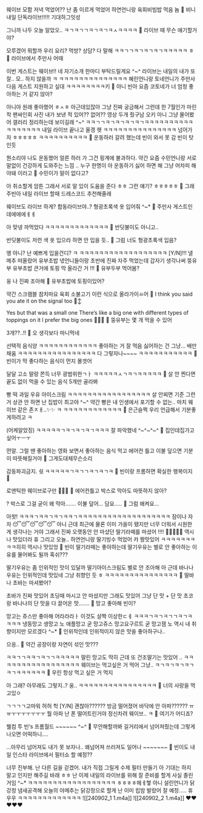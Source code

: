 웨이브
모함
저녁 먹었어??
난 좀 이르게 먹었어
하연언니랑 육회비빔밥 먹음
뇸
🫧 비니 내일 단독라이브!!!!! 기대하그잇성

그니까
나두 오늘 알았오..
ㅋㄱㅋㄱㄱㅋㄱㅋㄱㅋㅅㅋㅋㅋㅋ
🫧 라이브 때 무슨 얘기할거야?

모루겠어
뭐할까 우리
요리? 먹방? 상담? 다 말해
ㅋㅋㄱㄱㅋㄱㅋㄱㅋㄱㅋㅋㅋㅋㅋ
ㅎ
🫧 라이브에서 주만사 어때

이번 게스트는
웨이브!!
네 자기소개 한마디 부탁드릴게요 ^~^
라이브는
내일의 내가 또
잘.. 모.. 하지 않을까 ㅋ
ㅋㅋㅋㅋㅋㅋㅋㅋㅋㅋㅋㅋㅋㅋ
혜린언니랑 토네언니가
주만사 다음 게스트
지원하고 싶대
ㅋㅋㅋㅋㅋㅋㅋㅋ키
🫧 아니 빈아 요즘 코토네가 너 엄청 좋아하는 거 같지 않아?

아니야
원래 좋아했어 ㅎㅅㅎ
아근데있잖아
그냥 진짜 궁금해서 그런데
한 7월인가
마린착 팬싸인회
사진 내가 보낸 적 있어??
없어??
영상
두개 줬구남
오키
아니 그냥 물어봤어
갤러리 정리하는데 보이길래
^~^
ㅋㅋㄱㄱㅋㄱㅋㄱㅋㄱㅋㄱㅋㅋㅋㅋㅋㅋㅋㅋㅋㅋㅋㅋㅋㅋㅋㅋㅋ
내일 라이브 끝나고 올겡
헷
ㅋㅋㅋㅋㅋㅋㅋㅋㅋㅋㅋㅋㅋㅋㅋ
넘어가자 ㅎㅎㅎㅎㅎ
ㅋㅋㅋㅋㅋㅋㅋㅋㅋㅋ
🫧 운동하러 갈려 했는데 빈이 와서 못 감 빈이 탓인듯

뭔소리야
나도 운동했어
얼른 하러 가
그건 핑계에 불과하다.
약간 요즘
수민언니랑
서로 말없이 건강하게 도와주는 느낌
..
누구 한명이
아 운동하기 싫어
하면
해 그냥 어차피 해야돼
이러고
🫧 수민이가 말이 없다고?

아
취소할게
암튼 그래서 서로 말 있이 도움을 준다 ㅎㅎ
그런 얘기? ㅎㅎㅎㅎㅎ
🫧 그래 주빈아 내일 라이브 할때 드레스코드 추천해줄래

웨이브도 라이브 하게?
합동라이브야..?
형광초록색 옷 입어줘
^~*
🫧 주만사 게스트인데에에에ㅔㅔ

아 맞넹
까먹었다
ㅋㅋㅋㅋㅋㅋㅋㅋㅋㅋㅋㅋㅋ
🫧 반딧불이도 아니고..

반딧불이도 저런 색 옷 입으라 하면 안 입을 듯..
🫧 그럼 너도 형광초록색 입음?

엥 아니?
난 예쁘게 입을건디?
ㅋ
ㅋㅋㅋㅋㅋㅋㅋㅋㅋㅋㅋㅋㅋㅋㅋㅋㅋㅋ
[Y/N]!!!
낼메추
떠올랐어
유부초밥
넧언니들이랑
초반에 진짜 자주 먹었는데
갑자기 생각나써
뚱유부
유부초밥 큰거에
토핑 막 올라간 거
!!!
🫧 유부두부 먹어봄?

웅 나 진짜 조아해
🫧 유부초밥에 토핑이있어?

약간 스크램블 참치마요 육회 소불고기
이런 식으로 올라가이ㅛ어
🫧 I think you said you ate it on the signal too 🙂‍↕️

Yes but that was a small one
There’s like a big one with different types of toppings on it
I prefer the big ones 👻👻👻
🫧 뚱유부는 몇 개 먹을 수 있어

3개??..!!
🫧 오 생각보다 마니먹네

선택적 음식양
ㅋㅋㅋㅋㅋㅋㅋㅋㅋㅋㅋㅋ
좋아하는 거 잘 먹음
싫어하는 건 그냥… 배만 채움
ㅋㅋㅋㅋㅋㅋㅋㅋㅋㅋㅋㅋㅋㅋㅋㅋ
다 그렇자나~~~~
ㅋㅋㅋㅋㅋㅋㅋㅋㅋㅋㅋ
🫧 빈이가 막 좋다하는 음식이 먼지 몰겟어

달달 고소 말랑 쫀득
너무 광범위한ㄱㅏ
ㅋㅋㅋㅋㅋㅅㄱㅋㄱㅋㅋㅋㅋㅋ
🫧 살 안 찐다면 끝도 없이 먹을 수 있는 음식 5개만 골라봐

빵 떡 과일 우유 아이스크림
ㅋㅋㅋㅋㅋㅋㅋㅋㅋㅋㅋㅋㅋㅋㅋㅋㅋ
살 안찌면 기준
그런 거 상관 안 하면 난 집밥이 최고야
^~^
약간
빵은
내 인생에서
포기할 수 없는..
마치 웨이브 같은 존ㅈㅐ..✨✨
ㅋ
ㅋㅋㅋㅋㅋㅋㅋㅋㅋㅋㅋㅋ
🫧 은근슬쩍 우리 언급해서 기분좋게하려고 ㅋ

(어케알았징)
ㅋㅋㅋㅋㅋㄱㅋㄱㅋㄱㅋㄱㅋㅋㅋ
잘 파악했네 ^~^~^~^
🫧 집인데집가고싶어ㅜㅡㅜ

먼알.
그럴 땐
좋아하는 영화 보면서
좋아하는 음식 먹고
에어컨 틀고 이불 덮으면
기분이 따뜻해질거야
🫧 그게도대체무슨소리

감동파괴금지.
쉿
ㅋㅋㅋㅋㅋㄱㅋㄱㄱㅋㄱㅋㄱㅋ
🫧 빈이랑 프롬하면 확실한 행복이지 🤍

로맨틱한 웨이브로구만
🤩🤍🤍
🫧 에어컨틀고 박스로 막아도 따뜻하지 않아?

?
박스로 그걸 굳이 왜 막아…….
이불 덮어…
담요…..
🫧 그럼 왜켜요...

아핫!
ㅋㅋㅋㄱㅋㅋㄱㅋㄱㅋㅋㄱㅋㅋㅋㅋㅋㅋㅋㅋㅋㅋㅋㅋㅋㅋㅋㅋㅋㅋㅋ
잠이나 자자
😴😴😴😴😴
아니 근데
최근에
물론 이미 가을이 됐지만
너무 더워서
시원한 게 생각나는 거야
그래서 진짜 오랫동안 안 마샸던 딸기라떼를
마셨어
!!!!
🍓🥛😚😚😚
역시나 맛있더라
휴
그리고 오늘..
하연언니랑 딸기빙수 먹었어
캬
짱맛있어
ㅋㅋㅋㅋㅋㅋㅋㅋㅋ히히
역시나 맛있엉
🫧 빈이 딸기라떼는 좋아하는데 딸기우유는 별로 안 좋아하는 이유를 물어봐도 될까 혹쉬???

딸기우유는
좀 인위적인 맛이
있달까
딸기아이스크림도 별로 안 조아해
아 근데 바나나우유는 인위적인데 맛있네
그냥 취향인 듯 ㅎ
ㅋㅋㅋㅋㅋㅋㅋㅋㅋㅋㅋㅋㅋㅋㅋ
🫧 딸바나 초바는 마셔봤어?

초바가
진짜 맛있어
초딩때 마시고 안 마셨지만
그래도 맛있어
그냥
단 맛 + 단 맛
초코랑 바나나의 단 맛을
다 끌어온 맛…….
🫧 망고 좋아해 빈이?

망고는
쥬스만 좋아해
어라라라ㅏ
이것도 살짝 이상한ㄷㅔ
ㅋㅋㅋㄱㅋㄱㅋㄱㄱㅋㄱㅋㅋㅋㅋ
냉동망고 생망고 노
애플망고 굳
망고쥬스 망고요구르트 굳
망고잼 노
역시
내 취향이지만
모르겠다
^~*
🫧 인위적인데 인위적이지 않은 맛을 좋아하구나..

으응..
🫧 약간 공장이랑 자연이 섞인 맛???

ㅋㅋㄱㄱㅋㅋㄱㅋㄱㄱㅋㅋㅋㅋㅋ
말린 망고도 딱히
근데 또 건조딸기는
맛있어
..
ㅋㅋㅋㅋㅋㅋㅋㅋㅋㅋㅋㅋㅋㅋㅋㅋㅋ
웨이브는 먹고싶은 거 먹어 그냥..
ㅋㄱㅋㄱㅋㄱㅋㄱㅋㄱㅋㅋㅋㅋㅋㅋ
🫧 우린 항상 먹고 싶은 거 먹지

아 그래?
아무래도
그렇지..?
웅..
ㅋㅋㅋㅋㅋㅋㅋㅋㅋㅋㅋㅋㅋㅋㅋㅋ
🫧 너의 사랑을 먹고있ㅇ 

ㄱㄱㄱㄱ고마워
허허
헉
[Y/N] 괜찮아??????
방금 떨어졌어 바닥에
안 아파??????
ㅠㅠㅜㅜㅜㅜㅜㅜㅜ
뭘 아파
난 폰 떨어트린거야
정신차려 웨이브..
ㅋ
🫧 여기가 어디죠?

웰컴 투 빈‘s 프롬월드 ~~~~~~ ^~^
🫧 무안해할까봐 길거리에서 넘어져줬는데 그렇게 나오면 어떡하니….

…아무리 넘어져도 내가 못 보자나.. 왜넘어져
쓰러져도 일어나 ~~~~~~~
🫧 빈이도 내일 인스타 라이브에서 필터쇼 할 예정??

너무 진부해.
난 다른 길을 걷겠어.
내가 직접 그릴게
수제 필터 만들기
아
기대는 하지 말고
인지만 해주길 바래
ㅎㅎ
난 이제
내일의 라이브를 위해
잘 준비를 할게
사실 졸린거임 ^~*
ㅋㅋㅋㅋㅋㅋㅋㅋㅋㅋㅋㅋㅋㅋㅋㅋㅋㅋ
ㅎㅎㅎㅎ헤ㅔ헿
아니
설린언니가
닭강정 냄새공격해
오늘의 야메추는 닭강정으로 할게
난 이미 립밤 발랐어
잘 예정…..
휴우우
ㅋㅋㅋㅋㅋㅋㅋㅋㅋㅋㅋㅋㅋ
![[240902_1 1.m4a]]
![[240902_2 1.m4a]]
❤️❤️❤️❤️❤️